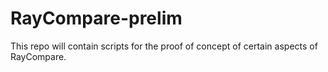RayCompare-prelim
=================

This repo will contain scripts for the proof of concept of certain aspects of RayCompare.

